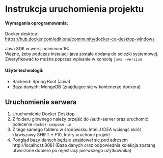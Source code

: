 # Instrukcja uruchomienia projektu

#### Wymagania oprogramowania:
Docker desktop:   
https://hub.docker.com/editions/community/docker-ce-desktop-windows

Java SDK w wersji minimum 16:\
Ważne, żeby podczas instalacji java została dodana do ścieżki systemowej.
Zweryfikować to można poprzez wpisanie w konsolę
`java -version`


#### Użyte technologii:
- Backend: Spring Boot (Java)
- Baza danych: MongoDB (znajdujące się w kontenerze dockera)

## Uruchomienie serwera

1. Uruchomienie Docker Desktop
2. Z folderu głównego należy przejść do /auth-server oraz uruchomić polecenie `docker-compose up`
3. Z tego samego folderu w środowisku InteliJ IDEA wcisnąć skrót klawiszowy SHIFT + F10, który uruchomi projekt
4. Podgląd bazy danych będzie znajdował się pod adresem http://localhost:8081 (Baza danych oraz odpowiednia kolekcja zostaną utworzone dopiero po rejestracji pierwszego użytkownika)